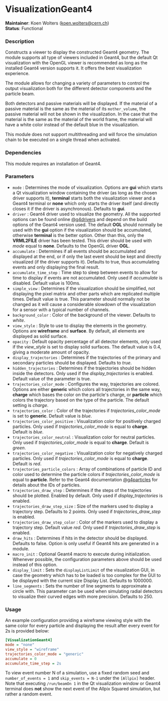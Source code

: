 <!--
SPDX-FileCopyrightText: 2017-2022 CERN and the Allpix Squared authors
SPDX-License-Identifier: CC-BY-4.0
-->

# VisualizationGeant4
**Maintainer**: Koen Wolters (<koen.wolters@cern.ch>)  
**Status**: Functional  

### Description
Constructs a viewer to display the constructed Geant4 geometry. The module supports all type of viewers included in Geant4, but the default Qt visualization with the OpenGL viewer is recommended as long as the installed Geant4 version supports it.
It offers the best visualization experience.

The module allows for changing a variety of parameters to control the output visualization both for the different detector components and the particle beam.

Both detectors and passive materials will be displayed.
If the material of a passive material is the same as the material of its `mother_volume`, the passive material will not be shown in the visualization. In the case that the material is the same as the material of the world frame, the material will have a white color instead of the default blue in the visualization.

This module does not support multithreading and will force the simulation chain to be executed on a single thread when activated.

### Dependencies

This module requires an installation of Geant4.

### Parameters
* `mode` : Determines the mode of visualization. Options are **gui** which starts a Qt visualization window containing the driver (as long as the chosen driver supports it), **terminal** starts both the visualization viewer and a Geant4 terminal or **none** which only starts the driver itself (and directly closes it if the driver is asynchronous). Defaults to **gui**.
* `driver` : Geant4 driver used to visualize the geometry. All the supported options can be found online [@g4drivers] and depend on the build options of the Geant4 version used. The default **OGL** should normally be used with the **gui** option if the visualization should be accumulated, otherwise **terminal** is the better option. Other than this, only the **VRML2FILE** driver has been tested. This driver should be used with *mode* equal to **none**. Defaults to the OpenGL driver **OGL**.
* `accumulate` : Determines if all events should be accumulated and displayed at the end, or if only the last event should be kept and directly visualized (if the driver supports it). Defaults to true, thus accumulating events and only displaying the final result.
* `accumulate_time_step` : Time step to sleep between events to allow for time to display if events are not accumulated. Only used if *accumulate* is disabled. Default value is 100ms.
* `simple_view` : Determines if the visualization should be simplified, not displaying the pixel matrix and other parts which are replicated multiple times. Default value is true. This parameter should normally not be changed as it will cause a considerable slowdown of the visualization for a sensor with a typical number of channels.
* `background_color` : Color of the background of the viewer. Defaults to *white*.
* `view_style` : Style to use to display the elements in the geometry. Options are **wireframe** and **surface**. By default, all elements are displayed as solid surface.
* `opacity` : Default opacity percentage of all detector elements, only used if the *view_style* is set to display solid surfaces. The default value is 0.4, giving a moderate amount of opacity.
* `display_trajectories` : Determines if the trajectories of the primary and secondary particles should be displayed. Defaults to *true*.
* `hidden_trajectories` : Determines if the trajectories should be hidden inside the detectors. Only used if the *display_trajectories* is enabled. Default value of the parameter is true.
* `trajectories_color_mode` : Configures the way, trajectories are colored. Options are either **generic** which colors all trajectories in the same way, **charge** which bases the color on the particle's charge, or **particle** which colors the trajectory based on the type of the particle. The default setting is *charge*.
* `trajectories_color` : Color of the trajectories if *trajectories_color_mode* is set to **generic**. Default value is *blue*.
* `trajectories_color_positive` : Visualization color for positively charged particles. Only used if *trajectories_color_mode* is equal to **charge**. Default is *blue*.
* `trajectories_color_neutral` : Visualization color for neutral particles. Only used if *trajectories_color_mode* is equal to **charge**. Default is *green*.
* `trajectories_color_negative` : Visualization color for negatively charged particles. Only used if *trajectories_color_mode* is equal to **charge**. Default is *red*.
* `trajectories_particle_colors` : Array of combinations of particle ID and color used to determine the particle colors if *trajectories_color_mode* is equal to **particle**. Refer to the Geant4 documentation [@g4particles] for details about the IDs of particles.
* `trajectories_draw_step` : Determines if the steps of the trajectories should be plotted. Enabled by default. Only used if *display_trajectories* is enabled.
* `trajectories_draw_step_size` : Size of the markers used to display a trajectory step. Defaults to 2 points. Only used if *trajectories_draw_step* is enabled.
* `trajectories_draw_step_color` : Color of the markers used to display a trajectory step. Default value *red*. Only used if *trajectories_draw_step* is enabled.
* `draw_hits` : Determines if hits in the detector should be displayed. Defaults to false. Option is only useful if Geant4 hits are generated in a module.
* `macro_init` : Optional Geant4 macro to execute during initialization. Whenever possible, the configuration parameters above should be used instead of this option.
* `display_limit` : Sets the `displayListLimit` of the visualization GUI, in case the geometry which has to be loaded is too complex for the GUI to be displayed with the current size Display List. Defaults to 1000000.
* `line_segments` : Sets the number of line segments to approximate a circle with. This parameter can be used when simulating radial detectors to visualize their curved edges with more precision. Defaults to 250.

### Usage
An example configuration providing a wireframe viewing style with the same color for every particle and displaying the result after every event for 2s is provided below:

```ini
[VisualizationGeant4]
mode = "none"
view_style = "wireframe"
trajectories_color_mode = "generic"
accumulate = 0
accumulate_time_step = 2s
```

To view event number N of a simulation, use a fixed random seed and `number_of_events = 1` and `skip_events = N-1` under the `[Allpix]` header. Note that executing `/run/beamOn 1` in the Qt visualization window or Geant4 terminal does **not** show the next event of the Allpix Squared simulation, but rather a random event.

[@g4drivers]: https://geant4-userdoc.web.cern.ch/UsersGuides/ForApplicationDeveloper/html/Visualization/visdrivers.html
[@g4particles]: https://geant4-userdoc.web.cern.ch/UsersGuides/ForApplicationDeveloper/html/TrackingAndPhysics/particle.html
